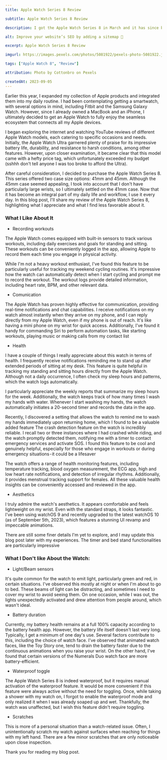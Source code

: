 ```yaml
---
title: Apple Watch Series 8 Review

subtitle: Apple Watch Series 8 Review

description: I got the Apple Watch Series 8 in March and it has since become an integral part of my daily workflow

alt: Improve your website’s SEO by adding a sitemap 🎉

excerpt: Apple Watch Series 8 Review

imgurl: https://images.pexels.com/photos/5081922/pexels-photo-5081922.jpeg?auto=compress&cs=tinysrgb&w=1260&h=750&dpr=2

tags: ["Apple Watch 8", "Review"]

attribution: Photo by Cottonbro on Pexels

createdAt: 2023-09-05
---
```


Earlier this year, I expanded my collection of Apple products and integrated them into my daily routine. I had been contemplating getting a smartwatch, with several options in mind, including Fitbit and the Samsung Galaxy Watch. However, since I already owned a MacBook and an iPhone, I ultimately decided to get an Apple Watch to fully enjoy the seamless ecosystem that connects all my Apple devices.

I began exploring the internet and watching YouTube reviews of different Apple Watch models, each catering to specific occasions and needs. Initially, the Apple Watch Ultra garnered plenty of praise for its impressive battery life, durability, and resistance to harsh conditions, among other features. However, upon closer examination, it became clear that this model came with a hefty price tag, which unfortunately exceeded my budget (sshhh don't tell anyone I was too broke to afford the Ultra).

After careful consideration, I decided to purchase the Apple Watch Series 8. This series offered two case size options: 41mm and 45mm. Although the 45mm case seemed appealing, I took into account that I don't have particularly large wrists, so I ultimately settled on the 41mm case.
Now that it has become an integral part of my daily life and workflow, I use it every day. In this blog post, I'll share my review of the Apple Watch Series 8, highlighting what I appreciate and what I find less favorable about it.

### What I Like About It
- Recording workouts

The Apple Watch comes equipped with built-in sensors to track various workouts, including daily exercises and goals for standing and sitting. These workouts can be conveniently logged in the app, allowing Apple to record them each time you engage in physical activity. 

While I'm not a heavy workout enthusiast, I've found this feature to be particularly useful for tracking my weekend cycling routines. It's impressive how the watch can automatically detect when I start cycling and prompt me to record the workout. The workout logs provide detailed information, including heart rate, BPM, and other relevant data.

- Comunication

The Apple Watch has proven highly effective for communication, providing real-time notifications and chat capabilities. I receive notifications on my watch almost instantly when they arrive on my phone, and I can reply directly from my Apple Watch, even if my phone is out of reach. It's like having a mini phone on my wrist for quick access. Additionally, I've found it handy for commanding Siri to perform automation tasks, like starting workouts, playing music or making calls from my contact list

- Health

I have a couple of things I really appreciate about this watch in terms of health. I frequently receive notifications reminding me to stand up after extended periods of sitting at my desk. This feature is quite helpful in tracking my standing and sitting hours directly from the Apple Watch.
Although not a daily occurrence, I often check my sleep hours and patterns, which the watch logs automatically. 

I particularly appreciate the weekly reports that summarize my sleep hours for the week. Additionally, the watch keeps track of how many times I wash my hands with water. Whenever I start washing my hands, the watch automatically initiates a 20-second timer and records the data in the app. 

Recently, I discovered a setting that allows the watch to remind me to wash my hands immediately upon returning home, which I found to be a valuable added feature
The crash detection feature on the watch is incredibly reliable. I recall two or three instances where I had crashed while riding, and the watch promptly detected them, notifying me with a timer to contact emergency services and activate SOS. I found this feature to be cool and genuinely helpful, especially for those who engage in workouts or during emergency situations - it could be a lifesaver

The watch offers a range of health monitoring features, including temperature tracking, blood oxygen measurement, the ECG app, high and low heart rate notifications, and detection of irregular rhythms. Additionally, it provides menstrual tracking support for females. All these valuable health insights can be conveniently accessed and reviewed in the app.

- Aesthetics

I truly admire the watch's aesthetics. It appears comfortable and feels lightweight on my wrist. Even with the standard straps, it looks fantastic. I've been using watchOS 9 and recently upgraded to the latest watchOS 10 (as of September 5th, 2023), which features a stunning UI revamp and impeccable animations. 

There are still some finer details I'm yet to explore, and I may update this blog post later with my experiences. The timer and bed stand functionalities are particularly impressive

### What I Don't like About the Watch:
- Light/Beam sensors

It's quite common for the watch to emit light, particularly green and red, in certain situations. I've observed this mostly at night or when I'm about to go to bed. These beams of light can be distracting, and sometimes I need to cover my wrist to avoid seeing them. 
On one occasion, while I was out, the lights unexpectedly activated and drew attention from people around, which wasn't ideal.

- Battery duration

Currently, my battery health remains at a full 100% capacity according to the battery health app. However, the battery life itself doesn't last very long. Typically, I get a minimum of one day's use. Several factors contribute to this, including the choice of watch face. I've observed that animated watch faces, like the Toy Story one, tend to drain the battery faster due to the continuous animations when you raise your wrist. On the other hand, I've found that certain versions of the Numerals Duo watch face are more battery-efficient.

- Waterproof toggle

The Apple Watch Series 8 is indeed waterproof, but it requires manual activation of the waterproof feature. It would be more convenient if this feature were always active without the need for toggling. Once, while taking a shower with my watch on, I forgot to enable the waterproof mode and only realized it when I was already soaped up and wet. Thankfully, the watch was unaffected, but I wish this feature didn't require toggling.

- Scratches

This is more of a personal situation than a watch-related issue. Often, I unintentionally scratch my watch against surfaces when reaching for things with my left hand. There are a few minor scratches that are only noticeable upon close inspection.

Thank you for reading my blog post.